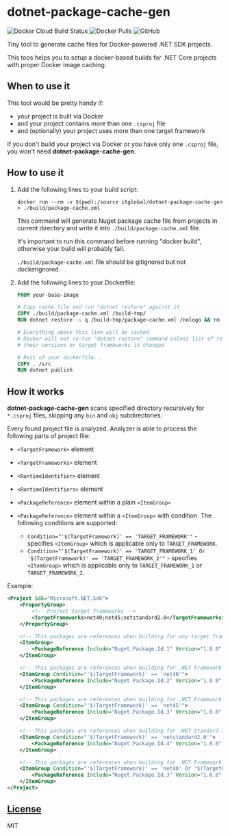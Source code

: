 # dotnet-package-cache-gen

![Docker Cloud Build Status](https://img.shields.io/docker/cloud/build/itglobal/dotnet-package-cache-gen?style=flat-square)
![Docker Pulls](https://img.shields.io/docker/pulls/itglobal/dotnet-package-cache-gen?style=flat-square)
![GitHub](https://img.shields.io/github/license/itglobal/dotnet-package-cache-gen?style=flat-square)

Tiny tool to generate cache files for Docker-powered .NET SDK projects.

This toos helps you to setup a docker-based builds for .NET Core projects with proper Docker image caching.

## When to use it

This tool would be pretty handy if:

* your project is built via Docker
* and your project contains more than one `.csproj` file
* and (optionally) your project uses more than one target framework

If you don't build your project via Docker or you have only one `.csproj` file,
you won't need **dotnet-package-cache-gen**.

## How to use it

1. Add the following lines to your build script:

   ```shell
   docker run --rm -v $(pwd):/source itglobal/dotnet-package-cache-gen > ./build/package-cache.xml
   ```

   This command will generate Nuget package cache file from projects in current directory
   and write it into `./build/package-cache.xml` file.

   It's important to run this command before running "docker build", otherwise your build will probably fail.

   `./build/package-cache.xml` file should be gitignored but not dockerignored.

2. Add the following lines to your Dockerfile:

   ```Dockerfile
   FROM your-base-image

   # Copy cache file and run "dotnet restore" against it
   COPY ./build/package-cache.xml /build-tmp/
   RUN dotnet restore -v q /build-tmp/package-cache.xml /nologo && rm -rf /build-tmp

   # Everything above this line will be cached
   # Docker will not re-run "dotnet restore" command unless list of referenced nuget packages,
   # their versions or target frameworks is changed

   # Rest of your dockerfile...
   COPY . /src
   RUN dotnet publish
   ```

## How it works

**dotnet-package-cache-gen** scans specified directory recursively for `*.csproj` files,
skipping any `bin` and `obj` subdirectories.

Every found project file is analyzed. Analyzer is able to process the following parts of project file:

* `<TargetFramework>` element
* `<TargetFrameworks>` element
* `<RuntimeIdentifier>` element
* `<RuntimeIdentifiers>` element
* `<PackageReference>` element within a plain `<ItemGroup>`
* `<PackageReference>` element within a `<ItemGroup>` with condition.
  The following conditions are supported:

  * `Condition="'$(TargetFramework)' == 'TARGET_FRAMEWORK'"` - specifies `<ItemGroup>` which is applicable only to `TARGET_FRAMEWORK`.
  * `Condition="'$(TargetFramework)' == 'TARGET_FRAMEWORK_1' Or '$(TargetFramework)' == 'TARGET_FRAMEWORK_2'"` - specifies
    `<ItemGroup>` which is applicable only to `TARGET_FRAMEWORK_1` or `TARGET_FRAMEWORK_2`.

Example:

```xml
<Project Sdk="Microsoft.NET.Sdk">
    <PropertyGroup>
        <!-- Project target frameworks -->
        <TargetFrameworks>net40;net45;netstandard2.0</TargetFrameworks>
    </PropertyGroup>

    <!-- This packages are references when building for any target framework -->
    <ItemGroup>
        <PackageReference Include="Nuget.Package.Id.1" Version="1.0.0" />
    </ItemGroup>

    <!-- This packages are references when building for .NET Framework 4.0 -->
    <ItemGroup Condition="'$(TargetFramework)' == 'net40'">
        <PackageReference Include="Nuget.Package.Id.2" Version="1.0.0" />
    </ItemGroup>

    <!-- This packages are references when building for .NET Framework 4.5 -->
    <ItemGroup Condition="'$(TargetFramework)' == 'net45'">
        <PackageReference Include="Nuget.Package.Id.3" Version="1.0.0" />
    </ItemGroup>

    <!-- This packages are references when building for .NET Standard 2.0 -->
    <ItemGroup Condition="'$(TargetFramework)' == 'netstandard2.0'">
        <PackageReference Include="Nuget.Package.Id.4" Version="1.0.0" />
    </ItemGroup>

    <!-- This packages are references when building for .NET Framework 4.0 or .NET Framework 4.5 -->
    <ItemGroup Condition="'$(TargetFramework)' == 'net40' Or '$(TargetFramework)' == 'net45'">
        <PackageReference Include="Nuget.Package.Id.3" Version="1.0.0" />
    </ItemGroup>
</Project>
```

## [License](LICENSE)

MIT
